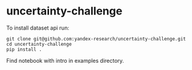 # uncertainty-challenge
To install dataset api run:
```
git clone git@github.com:yandex-research/uncertainty-challenge.git
cd uncertainty-challenge
pip install .
```
Find notebook with intro in examples directory.
